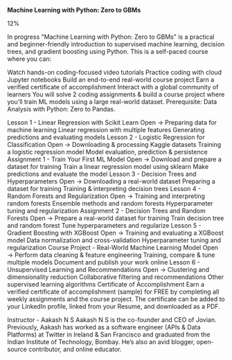 **Machine Learning with Python: Zero to GBMs**

12%

In progress
"Machine Learning with Python: Zero to GBMs" is a practical and beginner-friendly introduction to supervised machine learning, decision trees, and gradient boosting using Python. This is a self-paced course where you can:

Watch hands-on coding-focused video tutorials
Practice coding with cloud Jupyter notebooks
Build an end-to-end real-world course project
Earn a verified certificate of accomplishment
Interact with a global community of learners
You will solve 2 coding assignments & build a course project where you'll train ML models using a large real-world dataset. Prerequisite: Data Analysis with Python: Zero to Pandas.

Lesson 1 - Linear Regression with Scikit Learn
Open →
Preparing data for machine learning
Linear regression with multiple features
Generating predictions and evaluating models
Lesson 2 - Logistic Regression for Classification
Open →
Downloading & processing Kaggle datasets
Training a logistic regression model
Model evaluation, prediction & persistence
Assignment 1 - Train Your First ML Model
Open →
Download and prepare a dataset for training
Train a linear regression model using sklearn
Make predictions and evaluate the model
Lesson 3 - Decision Trees and Hyperparameters
Open →
Downloading a real-world dataset
Preparing a dataset for training
Training & interpreting decision trees
Lesson 4 - Random Forests and Regularization
Open →
Training and interpreting random forests
Ensemble methods and random forests
Hyperparameter tuning and regularization
Assignment 2 - Decision Trees and Random Forests
Open →
Prepare a real-world dataset for training
Train decision tree and random forest
Tune hyperparameters and regularize
Lesson 5 - Gradient Boosting with XGBoost
Open →
Training and evaluating a XGBoost model
Data normalization and cross-validation
Hyperparameter tuning and regularization
Course Project - Real-World Machine Learning Model
Open →
Perform data cleaning & feature engineering
Training, compare & tune multiple models
Document and publish your work online
Lesson 6 - Unsupervised Learning and Recommendations
Open →
Clustering and dimensionality reduction
Collaborative filtering and recommendations
Other supervised learning algorithms
Certificate of Accomplishment
Earn a verified certificate of accomplishment (sample) for FREE by completing all weekly assignments and the course project. The certificate can be added to your LinkedIn profile, linked from your Resume, and downloaded as a PDF.

Instructor - Aakash N S
Aakash N S is the co-founder and CEO of Jovian. Previously, Aakash has worked as a software engineer (APIs & Data Platforms) at Twitter in Ireland & San Francisco and graduated from the Indian Institute of Technology, Bombay. He’s also an avid blogger, open-source contributor, and online educator.